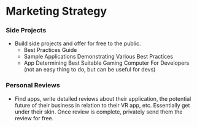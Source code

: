 # Marketing Strategy

### Side Projects
- Build side projects and offer for free to the public. 
  - Best Practices Guide
  - Sample Applications Demonstrating Various Best Practices 
  - App Determining Best Suitable Gaming Computer For Developers (not an easy thing to do, but can be useful for devs)

### Personal Reviews
- Find apps, write detailed reviews about their application, the potential future of their business in relation to their VR app, etc. Essentially get under their skin. Once review is complete, privately send them the review for free.

# 


